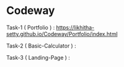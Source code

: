 # Codeway

Task-1 ( Portfolio ) : https://likhitha-setty.github.io/Codeway/Portfolio/index.html


Task-2 ( Basic-Calculator ) : 


Task-3 ( Landing-Page ) : 
